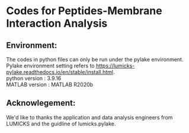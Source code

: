 #  Codes for Peptides-Membrane Interaction Analysis  
## Environment:  
The codes in python files can only be run under the pylake environment.  
Pylake environment setting refers to https://lumicks-pylake.readthedocs.io/en/stable/install.html.  
python version : 3.9.16  
MATLAB version : MATLAB R2020b  
  
## Acknowlegement:  
We'd like to thanks the application and data analysis engineers from LUMICKS and the guidline of lumicks.pylake.  

